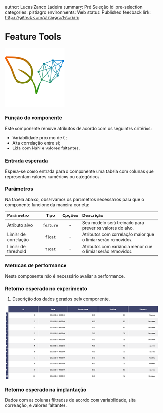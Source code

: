 author: Lucas Zanco Ladeira
summary: Pré Seleção
id: pre-selection
categories: platiagro
environments: Web
status: Published
feedback link: https://github.com/platiagro/tutorials

# Feature Tools

![Logotipo da PlatIAgro: possui o desenho de duas folhas verdes, uma delas é formada por linhas e pontos, como um gráfico estatístico](img/logo.png)

### Função do componente

Este componente remove atributos de acordo com os seguintes critérios:

- Variabilidade próximo de 0;<br>
- Alta correlação entre si;<br>
- Lida com NaN e valores faltantes.

### Entrada esperada

Espera-se como entrada para o componente uma tabela com colunas que representam valores numéricos ou categóricos.

### Parâmetros

Na tabela abaixo, observamos os parâmetros necessários para que o componente funcione da maneira correta:

| Parâmetro     | Tipo     | Opções        | Descrição                                           |
|:-------------|:--------:|:-------------:|:-----------------------------------------------------|
| Atributo alvo     | `feature` | - | Seu modelo será treinado para prever os valores do alvo. |
| Limiar de correlação  | `float` | - | Atributos com correlação maior que o limiar serão removidos. |
| Limiar de threshold  | `float` | - | Atributos com variância menor que o limiar serão removidos. |

### Métricas de performance

Neste componente não é necessário avaliar a performance.

### Retorno esperado no experimento

1. Descrição dos dados gerados pelo componente.

![Tabela dos Dados](img/table.png)


### Retorno esperado na implantação

Dados com as colunas filtradas de acordo com variabilidade, alta correlação, e valores faltantes.